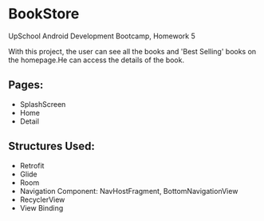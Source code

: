 # BookStore
UpSchool Android Development Bootcamp, Homework 5

With this project, the user can see all the books and 'Best Selling' books on the homepage.He can access the details of the book.

## Pages:
* SplashScreen
* Home
* Detail

## Structures Used:
* Retrofit
* Glide
* Room
* Navigation Component: NavHostFragment, BottomNavigationView
* RecyclerView
* View Binding
